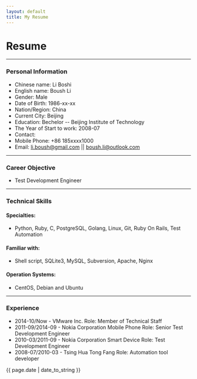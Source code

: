 ```yaml
---
layout: default
title: My Resume
---
```


Resume
======

* * *

### Personal Information
- Chinese name: Li Boshi
- English name: Boush Li
- Gender: Male
- Date of Birth: 1986-xx-xx
- Nation/Region: China
- Current City: Beijing
- Education: Bechelor -- Beijing Institute of Technology
- The Year of Start to work: 2008-07
- Contact:
- Mobile Phone: +86 185xxxx1000
- Email: li.boush@gmail.com || boush.li@outlook.com

---

### Career Objective
- Test Development Engineer

---

### Technical Skills

#### Specialties:
- Python, Ruby, C, PostgreSQL, Golang, Linux, Git, Ruby On Rails, Test Automation

#### Familiar with:
- Shell script, SQLite3, MySQL, Subversion, Apache, Nginx

#### Operation Systems:
- CentOS, Debian and Ubuntu

---

### Experience
- 2014-10/Now - VMware Inc.
Role:
Member of Technical Staff
- 2011-09/2014-09 - Nokia Corporation Mobile Phone
Role:
Senior Test Development Engineer
- 2010-03/2011-09 - Nokia Corporation Smart Device
Role:
Test Development Engineer
- 2008-07/2010-03 - Tsing Hua Tong Fang
Role:
Automation tool developer


{{ page.date | date_to_string }}
